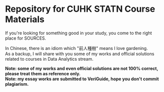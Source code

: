 # Repository for CUHK STATN Course Materials

If you're looking for something good in your study, you come to the right place for SOURCES.  

In Chinese, there is an idiom which "前人種樹" means I love gardening.  
As a backup, I will share with you some of my works and official solutions related to courses in Data Analytics stream.  

**Note: some of my works and even official solutions are not 100% correct, please treat them as reference only.**  
**Note: my essay works are submitted to VeriGuide, hope you don't commit plagiarism.**  
